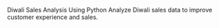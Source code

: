 Diwali Sales Analysis Using Python
Analyze Diwali sales data to improve customer experience and sales.
